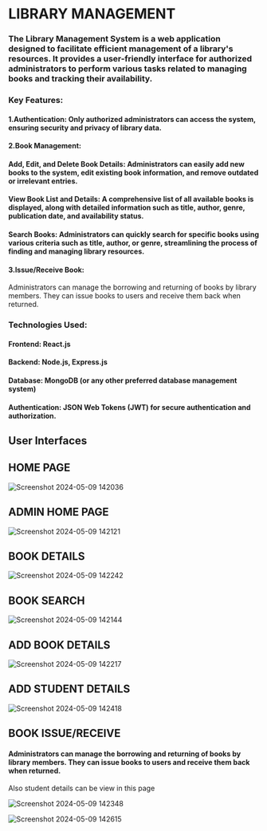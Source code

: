# LIBRARY MANAGEMENT

### The Library Management System is a web application designed to facilitate efficient management of a library's resources. It provides a user-friendly interface for authorized administrators to perform various tasks related to managing books and tracking their availability.



### Key Features:

#### 1.Authentication: Only authorized administrators can access the system, ensuring security and privacy of library data.
#### 2.Book Management:
#### Add, Edit, and Delete Book Details: Administrators can easily add new books to the system, edit existing book information, and remove outdated or irrelevant entries.
#### View Book List and Details: A comprehensive list of all available books is displayed, along with detailed information such as title, author, genre, publication date, and availability status.
#### Search Books: Administrators can quickly search for specific books using various criteria such as title, author, or genre, streamlining the process of finding and managing library resources.
#### 3.Issue/Receive Book:
Administrators can manage the borrowing and returning of books by library members. They can issue books to users and receive them back when returned.

### Technologies Used:

#### Frontend: React.js
#### Backend: Node.js, Express.js
#### Database: MongoDB (or any other preferred database management system)
#### Authentication: JSON Web Tokens (JWT) for secure authentication and authorization.


## User Interfaces


## HOME PAGE


![Screenshot 2024-05-09 142036](https://github.com/AparnaVjn/library/assets/149356560/1763b325-d1cd-41ae-a163-3fecbaca339d)


## ADMIN HOME PAGE


![Screenshot 2024-05-09 142121](https://github.com/AparnaVjn/library/assets/149356560/c8dc3a18-d99c-4940-b09b-6999bd019e21)


## BOOK DETAILS


![Screenshot 2024-05-09 142242](https://github.com/AparnaVjn/library/assets/149356560/6fc18aa0-76b5-43df-bd06-f6d745744f45)


## BOOK SEARCH


![Screenshot 2024-05-09 142144](https://github.com/AparnaVjn/library/assets/149356560/0c8ecd1d-422f-41ac-aa28-b84b14b0cd78)


## ADD BOOK DETAILS


![Screenshot 2024-05-09 142217](https://github.com/AparnaVjn/library/assets/149356560/75389671-425f-4472-a3bd-cbf5242f59bf)


## ADD STUDENT DETAILS



![Screenshot 2024-05-09 142418](https://github.com/AparnaVjn/library/assets/149356560/2b424d4c-0bdf-42f0-839c-b4a36b10d255)



## BOOK ISSUE/RECEIVE 

#### Administrators can manage the borrowing and returning of books by library members. They can issue books to users and receive them back when returned.
Also student details can be view in this page



![Screenshot 2024-05-09 142348](https://github.com/AparnaVjn/library/assets/149356560/fd0137c1-0c4e-4880-85e9-caf5ca97bd03)


![Screenshot 2024-05-09 142615](https://github.com/AparnaVjn/library/assets/149356560/690f4515-8aee-49bb-a0c9-f9560464be40)





